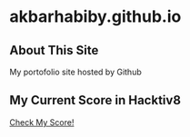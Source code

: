 # akbarhabiby.github.io

## About This Site
My portofolio site hosted by Github

## My Current Score in Hacktiv8
[Check My Score!](https://hacktiv8-phase-calculator.akbarhabiby.repl.run/)
